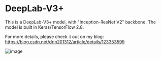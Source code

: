 # DeepLab-V3+
This is a DeepLab-V3+ model, with "Inception-ResNet V2" backbone. The model is built in Keras/TensorFlow 2.8.

For more details, please check it out on my blog: https://blog.csdn.net/drin201312/article/details/123353599


![image](https://user-images.githubusercontent.com/86154792/157264543-c1406c25-b9db-4e84-af9f-088e2ba337bb.png)
